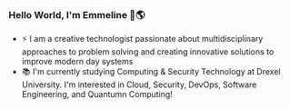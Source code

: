 ### Hello World, I'm Emmeline 👋🌎

- ⚡ I am a creative technologist passionate about multidisciplinary approaches to problem solving and creating innovative solutions to improve modern day systems
- 📚 I'm currently studying Computing & Security Technology at Drexel University. I'm interested in Cloud, Security, DevOps, Software Engineering, and Quantumn Computing!


